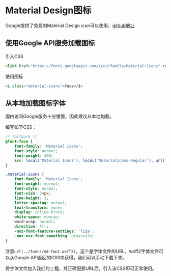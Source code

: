 # Material Design图标

Google提供了免费的Material Design icon可以使用。[github地址](https://github.com/google/material-design-icons)

## 使用Google API服务加载图标

引入CSS
```html
<link href="https://fonts.googleapis.com/icon?family=Material+Icons" rel="stylesheet">
```

使用图标
```html
<i class="material-icons">face</i>
```

## 从本地加载图标字体

国内访问Google服务十分缓慢，因此建议从本地加载。

编写如下CSS：
```css
/* fallback */
@font-face {
	font-family: 'Material Icons';
	font-style: normal;
	font-weight: 400;
	src: local('Material Icons'), local('MaterialIcons-Regular'), url(../fonts/md-font.woff2) format('woff2');
}

.material-icons {
	font-family: 'Material Icons';
	font-weight: normal;
	font-style: normal;
	font-size: 24px;
	line-height: 1;
	letter-spacing: normal;
	text-transform: none;
	display: inline-block;
	white-space: nowrap;
	word-wrap: normal;
	direction: ltr;
	-moz-font-feature-settings: 'liga';
	-moz-osx-font-smoothing: grayscale;
}
```

注意`url(../fonts/md-font.woff2)`，这个是字体文件的URL。woff2字体文件可以从Google API返回的CSS中获得，我们可以手动下载下来。

将字体文件加入我们的工程，并正确配置URL后，引入该CSS即可正常使用。
